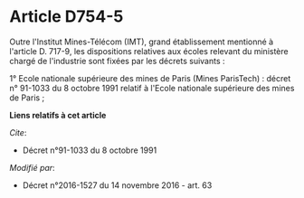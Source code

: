 # Article D754-5

Outre l'Institut Mines-Télécom (IMT), grand établissement mentionné à l'article D. 717-9, les dispositions relatives aux
écoles relevant du ministère chargé de l'industrie sont fixées par les décrets suivants : 

1° Ecole nationale supérieure des mines de Paris (Mines ParisTech) : décret n° 91-1033 du 8 octobre 1991 relatif à l'Ecole
nationale supérieure des mines de Paris ;

**Liens relatifs à cet article**

_Cite_:

  - Décret n°91-1033 du 8 octobre 1991

_Modifié par_:

  - Décret n°2016-1527 du 14 novembre 2016 - art. 63
